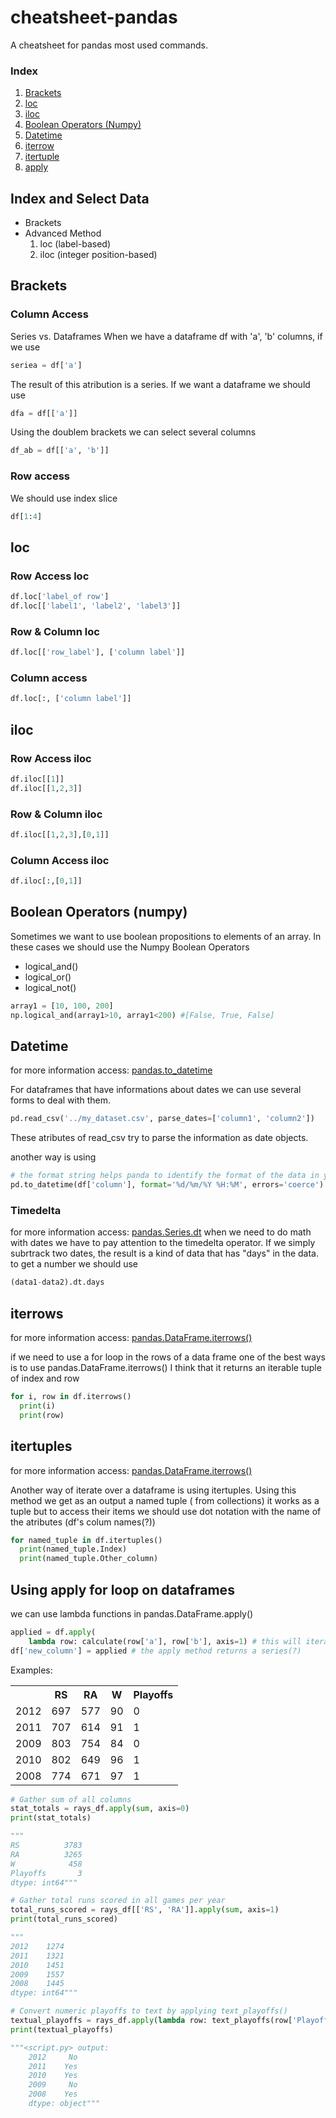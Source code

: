 # cheatsheet-pandas
A cheatsheet for pandas most used commands.

### Index
1. <a href="#brackets">Brackets</a>
2. <a href="#loc">loc</a>
3. <a href="#iloc">iloc</a>
4. <a href="#boolean_numpy">Boolean Operators (Numpy)</a>
5. <a href="#datetime">Datetime</a>
6. <a href="#iterrows">iterrow</a>
7. <a href="#itertuples">itertuple</a>
8. <a href="#apply">apply</a>

## Index and Select Data
* Brackets
* Advanced Method
  1. loc (label-based)
  2. iloc (integer position-based)

<h2 id="brackets">Brackets</h2>

### Column Access

Series vs. Dataframes
When we have a dataframe df with 'a', 'b' columns, if we use 
```python
seriea = df['a']
```
The result of this atribution is a series. If we want a dataframe we should use 

```python 
dfa = df[['a']]
```

Using the doublem brackets we can select several columns 
```python
df_ab = df[['a', 'b']]
```

### Row access
We should use index slice
```python
df[1:4]
```

<h2 id="loc"><strong>loc</strong></h2>

### Row Access loc

```python
df.loc['label_of row'] 
df.loc[['label1', 'label2', 'label3']]
```

### Row & Column loc
```python
df.loc[['row_label'], ['column label']]
```

### Column access
```python
df.loc[:, ['column label']]
```


<h2 id="iloc"> <strong>iloc</strong></h2>

### Row Access iloc
```python
df.iloc[[1]]
df.iloc[[1,2,3]]
```

### Row & Column iloc
```python
df.iloc[[1,2,3],[0,1]]
```

<h3> Column Access iloc</h3>

```python
df.iloc[:,[0,1]]
```

<h2 id="boolean_numpy"><strong>Boolean Operators (numpy)</strong></h2>
Sometimes we want to use boolean propositions to elements of an array. In these cases we should use the Numpy Boolean Operators

* logical_and()
* logical_or()
* logical_not()

```python
array1 = [10, 100, 200]
np.logical_and(array1>10, array1<200) #[False, True, False] 

```

<h2 id="datetime">Datetime</h2>

for more information access: 
<a href="https://pandas.pydata.org/docs/reference/api/pandas.to_datetime.html">pandas.to_datetime</a>

For dataframes that have informations about dates we can use several forms to deal with them.

```python
pd.read_csv('../my_dataset.csv', parse_dates=['column1', 'column2'])
```
These atributes of read_csv try to parse the information as date objects.

another way is using 

```python
# the format string helps panda to identify the format of the data in your dataset and errors='coerce' transforms data that is not in our format to NaT
pd.to_datetime(df['column'], format='%d/%m/%Y %H:%M', errors='coerce')
```

<h3>Timedelta</h3>
for more information access:
<a href="https://pandas.pydata.org/docs/reference/api/pandas.Series.dt.html?highlight=pandas%20series%20dt#pandas.Series.dt"> pandas.Series.dt</a>
when we need to do math with dates we have to pay attention to the timedelta operator.
If we simply subrtrack two dates, the result is a kind of data that has "days" in the data.
to get a number we should use 

```python
(data1-data2).dt.days 
```

<h2 id="iterrows">iterrows</h2>

for more information access:
<a href="https://pandas.pydata.org/docs/reference/api/pandas.DataFrame.iterrows.html"> pandas.DataFrame.iterrows()</a>

if we need to use a for loop in the rows of a data frame one of the best ways is to use pandas.DataFrame.iterrows()
I think that it returns an iterable tuple of index and row

```python
for i, row in df.iterrows()
  print(i)
  print(row)
```


<h2 id="itertuples">itertuples</h2>

for more information access:
<a href="https://pandas.pydata.org/docs/reference/api/pandas.DataFrame.itertuples.html"> pandas.DataFrame.iterrows()</a>

Another way of iterate over a dataframe is using itertuples. Using this method we get as an output a named tuple ( from collections)
it works as a tuple but to access their items we should use dot notation with the name of the atributes (df's colum names(?))

```python
for named_tuple in df.itertuples()
  print(named_tuple.Index)
  print(named_tuple.Other_column)
```

<h2 id="apply">Using apply for loop on dataframes</h2>

we can use lambda functions in pandas.DataFrame.apply()
```python
applied = df.apply(
    lambda row: calculate(row['a'], row['b'], axis=1) # this will iterate over rows, remember 0 for columns and 1 for rows
df['new_column'] = applied # the apply method returns a series(?)
```

Examples:
<table>
  <tr>
    <th></th>
    <th>RS</th>
    <th>RA</th>
    <th>W</th>
    <th>Playoffs</th>
  </tr>
  <tr>
    <td>2012</td>
    <td>697</td>
    <td>577</td>
    <td>90</td>
    <td>0</td>
  </tr>
  <tr>
    <td>2011</td>
    <td>707</td>
    <td>614</td>
    <td>91</td>
    <td>1</td>
  </tr>
<tr>
  <td>2009  </td>
    <td>803  </td>
    <td>754  </td>
    <td>84        </td>
    <td> 0</td>
  </tr>
<tr>
  <td>2010</td>
    <td>802</td>
    <td>649</td>
    <td>96</td>
    <td>1</td>
  </tr>
<tr>
  <td>2008</td>
    <td>  774  </td>
    <td>671</td>
    <td>  97</td>
    <td>1</td>
  </tr>
</table>

```python
# Gather sum of all columns
stat_totals = rays_df.apply(sum, axis=0)
print(stat_totals)

"""
RS          3783
RA          3265
W            458
Playoffs       3
dtype: int64"""

# Gather total runs scored in all games per year
total_runs_scored = rays_df[['RS', 'RA']].apply(sum, axis=1)
print(total_runs_scored)

"""
2012    1274
2011    1321
2010    1451
2009    1557
2008    1445
dtype: int64"""

# Convert numeric playoffs to text by applying text_playoffs()
textual_playoffs = rays_df.apply(lambda row: text_playoffs(row['Playoffs']), axis=1)
print(textual_playoffs)

"""<script.py> output:
    2012     No
    2011    Yes
    2010    Yes
    2009     No
    2008    Yes
    dtype: object"""

```


